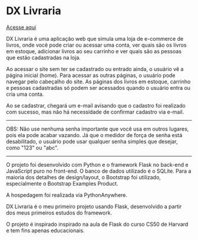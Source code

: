 # DX Livraria
[Acesse aqui](https://xaxadanilo.pythonanywhere.com/)

DX Livraria é uma aplicação web que simula uma loja de e-commerce de livros, onde você pode criar ou acessar uma conta, ver quais são os livros em estoque, adicionar livros ao seu carrinho e ver quais são as pessoas que estão cadastradas na loja.

Ao acessar o site sem ter se cadastrado ou entrado ainda, o usuário vê a página inicial (home). Para acessar as outras páginas, o usuário pode navegar pelo cabeçalho do site. As páginas dos livros em estoque, carrinho e pessoas cadastradas só podem ser acessados quando o usuário entra ou cria uma conta.

Ao se cadastrar, chegará um e-mail avisando que o cadastro foi realizado com sucesso, mas não há necessidade de confirmar cadastro via e-mail.

---

OBS: Não use nenhuma senha importante que você usa em outros lugares, pois ela pode acabar vazando. Já que o medidor de força de senha está desabilitado, o usuário pode usar qualquer senha simples que desejar, como "123" ou "abc".

---

O projeto foi desenvolvido com Python e o framework Flask no back-end e JavaScript puro no front-end. O banco de dados utilizado é o SQLite. Para a maioria dos detalhes de design/layout, o Bootstrap foi utilizado, especialmente o Bootstrap Examples Product.

A hospedagem foi realizada via PythonAnywhere.

DX Livraria é o meu primeiro projeto usando Flask, desenvolvido a partir dos meus primeiros estudos do framework.

O projeto é inspirado inspirado na aula de Flask do curso CS50 de Harvard e tem fins apenas educacionais.
